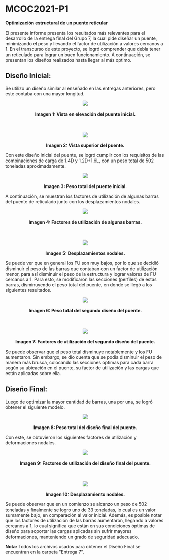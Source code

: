 # MCOC2021-P1
**Optimización estructural de un puente reticular**

El presente informe presenta los resultados más relevantes para el desarrollo de la entrega final del Grupo 7, la cual pide diseñar un puente, minimizando el peso y llevando el factor de utilización a valores cercanos a 1. En el transcurso de este proyecto, se logró comprender que debía tener un reticulado para lograr un buen funcionamiento. A continuación, se presentan los diseños realizados hasta llegar al más optimo. 

## Diseño Inicial:
Se utilizo un diseño similar al enseñado en las entregas anteriores, pero este contaba con una mayor longitud.
 
 <p align="center">
  <img src="https://github.com/j0selarenas/MCOC2021-P1/blob/main/Picture1.png">
  <br><br>
  <b>Imagen 1: Vista en elevación del puente inicial.</b><br>
  <br><br>
 </p>

 <p align="center">
  <img src="https://github.com/j0selarenas/MCOC2021-P1/blob/main/Picture2.png">
  <br><br>
  <b>Imagen 2: Vista superior del puente.</b><br>
 </p>

Con este diseño inicial del puente, se logró cumplir con los requisitos de las combinaciones de carga de 1.4D y 1.2D+1.6L, con un peso total de 502 toneladas aproximadamente.

 <p align="center">
  <img src="https://github.com/j0selarenas/MCOC2021-P1/blob/main/Picture3.jpg">
  <br><br>
  <b>Imagen 3: Peso total del puente inicial.</b><br>
 </p>

A continuación, se muestran los factores de utilización de algunas barras del puente de reticulado junto con los desplazamientos nodales.

 <p align="center">
  <img src="https://github.com/j0selarenas/MCOC2021-P1/blob/main/Picture4.png">
  <br><br>
  <b>Imagen 4: Factores de utilización de algunas barras.</b><br>
  <br><br>
 </p>
 
 <p align="center">
  <img src="https://github.com/j0selarenas/MCOC2021-P1/blob/main/Picture5.png">
  <br><br>
  <b>Imagen 5: Desplazamientos nodales.</b><br>
 </p>

Se puede ver que en general los FU son muy bajos, por lo que se decidió disminuir el peso de las barras que contaban con un factor de utilización menor, para así disminuir el peso de la estructura y lograr valores de FU cercanos a 1. Para esto, se modificaron las secciones (perfiles) de estas barras, disminuyendo el peso total del puente, en donde se llegó a los siguientes resultados.

 <p align="center">
  <img src="https://github.com/j0selarenas/MCOC2021-P1/blob/main/Picture6.jpg">
  <br><br>
  <b>Imagen 6: Peso total del segundo diseño del puente.</b><br>
  <br><br>
 </p>

 <p align="center">
  <img src="https://github.com/j0selarenas/MCOC2021-P1/blob/main/Picture7.png">
  <br><br>
  <b>Imagen 7: Factores de utilización del segundo diseño del puente.</b><br>
 </p>

Se puede observar que el peso total disminuye notablemente y los FU aumentaron. Sin embargo, se dio cuenta que se podía disminuir el peso de manera más brusca, colocando las secciones óptimas para cada barra según su ubicación en el puente, su factor de utilización y las cargas que están aplicadas sobre ella.

## Diseño Final:
Luego de optimizar la mayor cantidad de barras, una por una, se logró obtener el siguiente modelo.

 <p align="center">
  <img src="https://github.com/j0selarenas/MCOC2021-P1/blob/main/Picture8.png">
  <br><br>
  <b>Imagen 8: Peso total del diseño final del puente.</b><br>
 </p>

Con este, se obtuvieron los siguientes factores de utilización y deformaciones nodales.

 <p align="center">
  <img src="https://github.com/j0selarenas/MCOC2021-P1/blob/main/Picture9.png">
  <br><br>
  <b>Imagen 9: Factores de utilización del diseño final del puente.</b><br>
  <br><br>
 </p>

 <p align="center">
  <img src="https://github.com/j0selarenas/MCOC2021-P1/blob/main/Picture10.png">
  <br><br>
  <b>Imagen 10: Desplazamiento nodales.</b><br>
 </p>

Se puede observar que en un comienzo se alcanzo un peso de 502 toneladas y finalmente se logro uno de 33 toneladas, lo cual es un valor sumamente bajo, en comparación al valor inicial. Además, es posible notar que los factores de utilización de las barras aumentaron, llegando a valores cercanos a 1, lo cual significa que están en sus condiciones óptimas de diseño para soportar las cargas aplicadas sin sufrir mayores deformaciones, manteniendo un grado de seguridad adecuado.


**Nota:**
Todos los archivos usados para obtener el Diseño Final se encuentran en la carpeta "Entrega 7".
